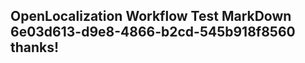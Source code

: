 <properties
ms.topic="hero-topic"
ms.test1="hero-topic"
ms.test2="test"/>

## OpenLocalization Workflow Test MarkDown 6e03d613-d9e8-4866-b2cd-545b918f8560 thanks!
